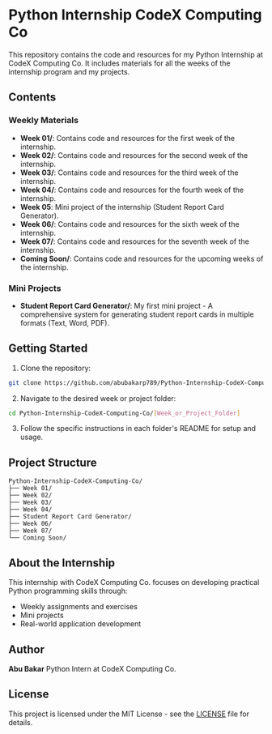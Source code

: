 # Python Internship CodeX Computing Co

This repository contains the code and resources for my Python Internship at CodeX Computing Co. It includes materials for all the weeks of the internship program and my projects.

## Contents

### Weekly Materials

- **Week 01/**: Contains code and resources for the first week of the internship.
- **Week 02/**: Contains code and resources for the second week of the internship.
- **Week 03/**: Contains code and resources for the third week of the internship.
- **Week 04/**: Contains code and resources for the fourth week of the internship.
- **Week 05**: Mini project of the internship (Student Report Card Generator).
- **Week 06/**: Contains code and resources for the sixth week of the internship.
- **Week 07/**: Contains code and resources for the seventh week of the internship.
- **Coming Soon/**: Contains code and resources for the upcoming weeks of the internship.

### Mini Projects

- **Student Report Card Generator/**: My first mini project - A comprehensive system for generating student report cards in multiple formats (Text, Word, PDF).

## Getting Started

1. Clone the repository:

```bash
git clone https://github.com/abubakarp789/Python-Internship-CodeX-Computing-Co.git
```

2. Navigate to the desired week or project folder:

```bash
cd Python-Internship-CodeX-Computing-Co/[Week_or_Project_Folder]
```

3. Follow the specific instructions in each folder's README for setup and usage.

## Project Structure

```
Python-Internship-CodeX-Computing-Co/
├── Week 01/   
├── Week 02/  
├── Week 03/  
├── Week 04/   
├── Student Report Card Generator/
├── Week 06/
├── Week 07/
└── Coming Soon/   
```

## About the Internship

This internship with CodeX Computing Co. focuses on developing practical Python programming skills through:

- Weekly assignments and exercises
- Mini projects
- Real-world application development

## Author

**Abu Bakar**
Python Intern at CodeX Computing Co.

## License

This project is licensed under the MIT License - see the [LICENSE](LICENSE) file for details.
